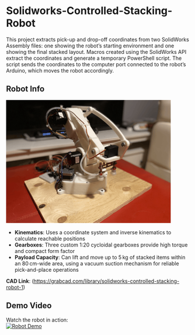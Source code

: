 # Solidworks-Controlled-Stacking-Robot
This project extracts pick-up and drop-off coordinates from two SolidWorks Assembly files: one showing the robot’s starting environment and one showing the final stacked layout. Macros created using the SolidWorks API extract the coordinates and generate a temporary PowerShell script. The script sends the coordinates to the computer port connected to the robot’s Arduino, which moves the robot accordingly.
## Robot Info
![Robotic Arm](SolidworksControlledRobotImage.png)
- **Kinematics**: Uses a coordinate system and inverse kinematics to calculate reachable positions
- **Gearboxes**: Three custom 1:20 cycloidal gearboxes provide high torque and compact form factor
- **Payload Capacity**: Can lift and move up to 5 kg of stacked items within an 80 cm-wide area, using a vacuum suction mechanism for reliable pick-and-place operations

**CAD Link**: (https://grabcad.com/library/solidworks-controlled-stacking-robot-1)

## Demo Video

Watch the robot in action:  
[![Robot Demo](https://img.youtube.com/vi/8PGG2dZVc4I/0.jpg)](https://www.youtube.com/shorts/8PGG2dZVc4I)

